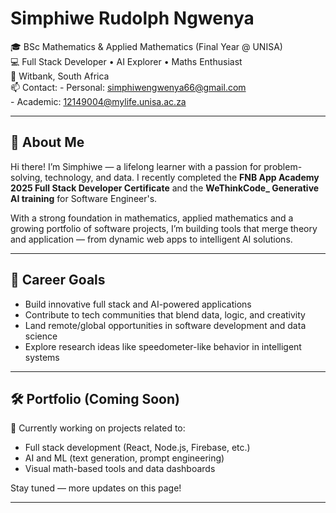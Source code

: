 # Simphiwe Rudolph Ngwenya

🎓 BSc Mathematics & Applied Mathematics (Final Year @ UNISA)  
💻 Full Stack Developer • AI Explorer • Maths Enthusiast  
📍 Witbank, South Africa  
📫 Contact: 
            - Personal: simphiwengwenya66@gmail.com  
            - Academic: 12149004@mylife.unisa.ac.za

---

## 👋 About Me

Hi there! I’m Simphiwe — a lifelong learner with a passion for problem-solving, technology, and data. I recently completed the **FNB App Academy 2025 Full Stack Developer Certificate** and the **WeThinkCode_ Generative AI training** for Software Engineer's.

With a strong foundation in mathematics, applied mathematics and a growing portfolio of software projects, I’m building tools that merge theory and application — from dynamic web apps to intelligent AI solutions.

---

## 🚀 Career Goals

- Build innovative full stack and AI-powered applications  
- Contribute to tech communities that blend data, logic, and creativity  
- Land remote/global opportunities in software development and data science  
- Explore research ideas like speedometer-like behavior in intelligent systems

---

## 🛠️ Portfolio (Coming Soon)

🔨 Currently working on projects related to:
- Full stack development (React, Node.js, Firebase, etc.)
- AI and ML (text generation, prompt engineering)
- Visual math-based tools and data dashboards

Stay tuned — more updates on this page!

---

